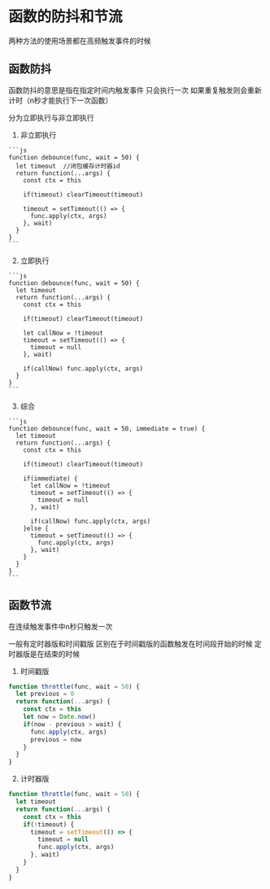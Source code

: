 # 函数的防抖和节流

两种方法的使用场景都在高频触发事件的时候

## 函数防抖

函数防抖的意思是指在指定时间内触发事件 只会执行一次 如果重复触发则会重新计时（n秒才能执行下一次函数）

分为立即执行与非立即执行

  1. 非立即执行

    ```js
    function debounce(func, wait = 50) {
      let timeout  //闭包缓存计时器id
      return function(...args) {
        const ctx = this

        if(timeout) clearTimeout(timeout)

        timeout = setTimeout(() => {
          func.apply(ctx, args)
        }, wait)
      }
    }
    ```

  2. 立即执行

    ```js
    function debounce(func, wait = 50) {
      let timeout
      return function(...args) {
        const ctx = this

        if(timeout) clearTimeout(timeout)

        let callNow = !timeout
        timeout = setTimeout(() => {
          timeout = null
        }, wait)
        
        if(callNow) func.apply(ctx, args)
      }
    }
    ```

  3. 综合

    ```js
    function debounce(func, wait = 50, immediate = true) {
      let timeout
      return function(...args) {
        const ctx = this

        if(timeout) clearTimeout(timeout)

        if(immediate) {
          let callNow = !timeout
          timeout = setTimeout(() => {
            timeout = null
          }, wait)
          
          if(callNow) func.apply(ctx, args)
        }else {
          timeout = setTimeout(() => {
            func.apply(ctx, args)
          }, wait)
        }
      }
    }
    ```

## 函数节流

在连续触发事件中n秒只触发一次

一般有定时器版和时间戳版 区别在于时间戳版的函数触发在时间段开始的时候 定时器版是在结束的时候

1. 时间戳版

```js
function throttle(func, wait = 50) {
  let previous = 0
  return function(...args) {
    const ctx = this
    let now = Date.now()
    if(now - previous > wait) {
      func.apply(ctx, args)
      previous = now
    }
  }
}
```

2. 计时器版

```js
function throttle(func, wait = 50) {
  let timeout
  return function(...args) {
    const ctx = this
    if(!timeout) {
      timeout = setTimeout(() => {
        timeout = null
        func.apply(ctx, args)
      }, wait)
    }
  }
}
```
